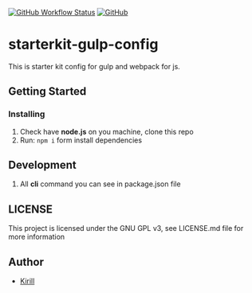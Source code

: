 [![GitHub Workflow Status](https://img.shields.io/github/workflow/status/steelWinds/starterkit-gulp-config/lintCheck)](https://actions-badge.atrox.dev/steelWinds/starterkit-gulp-config/goto?ref=main)
[![GitHub](https://img.shields.io/github/license/steelWinds/starterkit-gulp-config?color=#45bf17&style=popout-square)](https://github.com/steelWinds/starterkit-gulp-config/blob/main/LICENSE)

# starterkit-gulp-config

This is starter kit config for gulp and webpack for js.
  
## Getting Started 

### Installing 

1. Check have **node.js** on you machine, clone this repo
2. Run: ```npm i``` form install dependencies 

## Development 

1. All **cli** command you can see in package.json file

## LICENSE 

This project is licensed under the GNU GPL v3, see LICENSE.md file for more information

## Author 

- [Kirill](https://github.com/steelWinds)

